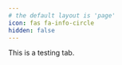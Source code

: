 ```yaml
---
# the default layout is 'page'
icon: fas fa-info-circle
hidden: false
---
```


This is a testing tab.
